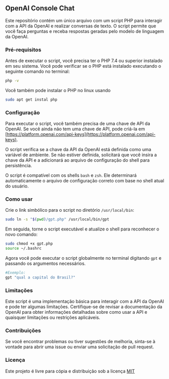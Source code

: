 ## OpenAI Console Chat

Este repositório contém um único arquivo com um script PHP para interagir com a API da OpenAI e realizar conversas de texto. O script permite que você faça perguntas e receba respostas geradas pelo modelo de linguagem da OpenAI.

### Pré-requisitos

Antes de executar o script, você precisa ter o PHP 7.4 ou superior instalado em seu sistema. Você pode verificar se o PHP está instalado executando o seguinte comando no terminal:
```bash
php -v
```

Você também pode instalar o PHP no linux usando 
```bash
sudo apt get instal php
```

### Configuração
Para executar o script, você também precisa de uma chave de API da OpenAI. Se você ainda não tem uma chave de API, pode criá-la em [https://platform.openai.com/api-keys](https://platform.openai.com/api-keys).

O script verifica se a chave da API da OpenAI está definida como uma variável de ambiente. Se não estiver definida, solicitará que você insira a chave da API e a adicionará ao arquivo de configuração do shell para persistência.

O script é compatível com os shells `bash` e `zsh`. Ele determinará automaticamente o arquivo de configuração correto com base no shell atual do usuário.

### Como usar

Crie o link simbólico para o script no diretório `/usr/local/bin`:
```bash
sudo ln -s "$(pwd)/gpt.php" /usr/local/bin/gpt
```

Em seguida, torne o script executável e atualize o shell para reconhecer o novo comando:
```bash
sudo chmod +x gpt.php
source ~/.bashrc
```

Agora você pode executar o script globalmente no terminal digitando `gpt` e passando os argumentos necessários.
```bash
#Exemplo:
gpt "qual a capital do Brasil?"
```

### Limitações

Este script é uma implementação básica para interagir com a API da OpenAI e pode ter algumas limitações. Certifique-se de revisar a documentação da OpenAI para obter informações detalhadas sobre como usar a API e quaisquer limitações ou restrições aplicáveis.

### Contribuições

Se você encontrar problemas ou tiver sugestões de melhoria, sinta-se à vontade para abrir uma issue ou enviar uma solicitação de pull request.

### Licença

Este projeto é livre para cópia e distribuição sob a licença [MIT](LICENSE)

